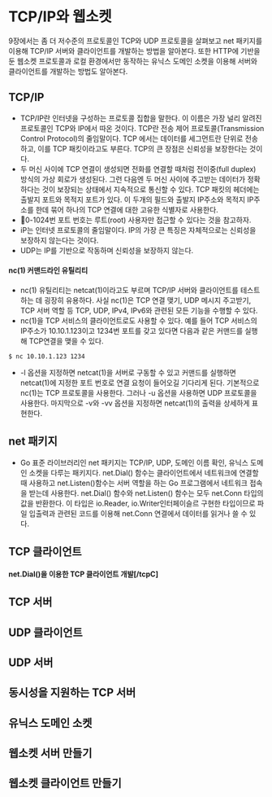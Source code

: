 # TCP/IP와 웹소켓
9장에서는 좀 더 저수준의 프로토콜인 TCP와 UDP 프로토콜을 살펴보고 net 패키지를 이용해 TCP/IP 서버와 클라이언트를 개발하는 방법을 알아본다. 또한 HTTP에 기반을 둔 웹소켓 프로토콜과 로컬 환경에서만 동작하는 유닉스 도메인 소켓을 이용해 서버와 클라이언트를 개발하는 방법도 알아본다.

## TCP/IP
- TCP/IP란 인터넷을 구성하는 프로토콜 집합을 말한다. 이 이름은 가장 널리 알려진 프로토콜인 TCP와 IP에서 따온 것이다. TCP란 전송 제어 프로토콜(Transmission Control Protocol)의 줄임말이다. TCP 에서는 데이터를 세그먼트란 단위로 전송하고, 이를 TCP 패킷이라고도 부른다. TCP의 큰 장점은 신뢰성을 보장한다는 것이다.
- 두 머신 사이에 TCP 연결이 생성되면 전화를 연결할 때처럼 전이중(full duplex) 방식의 가상 회로가 생성된다. 그런 다음엔 두 머신 사이에 주고받는 데이터가 정확하다는 것이 보장되는 상태에서 지속적으로 통신할 수 있다. TCP 패킷의 헤더에는 출발지 포트와 목적지 포트가 있다. 이 두개의 필드와 출발지 IP주소와 목적지 IP주소를 한데 묶어 하나의 TCP 연결에 대한 고유한 식별자로 사용한다.
- 🙌0-1024번 포트 번호는 루트(root) 사용자만 접근할 수 있다는 것을 참고하자.
- iP는 인터넷 프로토콜의 줄임말이다. IP의 가장 큰 특징은 자체적으로는 신뢰성을 보장하지 않는다는 것이다. 
- UDP는 IP를 기반으로 작동하며 신뢰성을 보장하지 않는다. 
#### nc(1) 커맨드라인 유틸리티
-  nc(1) 유틸리티는 netcat(1)이라고도 부르며 TCP/IP 서버와 클라이언트를 테스트하는 데 굉장히 유용하다. 사실 nc(1)은 TCP 연결 맺기, UDP 메시지 주고받기, TCP 서버 역할 등 TCP, UDP, IPv4, IPv6와 관련된 모든 기능을 수행할 수 있다.
- nc(1)을 TCP 서비스의 클라이언트로도 사용할 수 있다. 예를 들어 TCP 서비스의 IP주소가 10.10.1.123이고 1234번 포트를 갖고 있다면 다음과 같은 커맨드를 실행해 TCP연결을 맺을 수 있다.
```
$ nc 10.10.1.123 1234
```
- -l 옵션을 지정하면 netcat(1)을 서버로 구동할 수 있고 커맨드를 실행하면 netcat(1)에 지정한 포트 번호로 연결 요청이 들어오길 기다리게 된다. 기본적으로 nc(1)는 TCP 프로토콜을 사용한다. 그러나 -u 옵션을 사용하면 UDP 프로토콜을 사용한다. 마지막으로 -v와 -vv 옵션을 지정하면 netcat(1)의 출력을 상세하게 표현한다.

## net 패키지
- Go 표준 라이브러리인 net 패키지는 TCP/IP, UDP, 도메인 이름 확인, 유닉스 도메인 소켓을 다루는 패키지다. net.Dial() 함수는 클라이언트에서 네트워크에 연결할 때 사용하고 net.Listen()함수는 서버 역할을 하는 Go 프로그램에서 네트워크 접속을 받는데 사용한다. net.Dial() 함수와 net.Listen() 함수는 모두 net.Conn 타입의 값을 반환한다. 이 타입은 io.Reader, io.Writer인터페이슬르 구현한 타입이므로 파일 입출력과 관련된 코드를 이용해 net.Conn 연결에서 데이터를 읽거나 쓸 수 있다. 


## TCP 클라이언트
#### net.Dial()을 이용한 TCP 클라이언트 개발[/tcpC]

## TCP 서버

## UDP 클라이언트

## UDP 서버

## 동시성을 지원하는 TCP 서버

## 유닉스 도메인 소켓

## 웹소켓 서버 만들기

## 웹소켓 클라이언트 만들기


